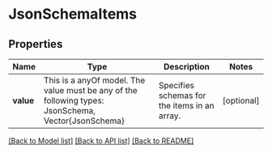 # JsonSchemaItems



## Properties
Name | Type | Description | Notes
------------ | ------------- | ------------- | -------------
**value** | This is a anyOf model. The value must be any of the following types: JsonSchema, Vector{JsonSchema} | Specifies schemas for the items in an array. | [optional] 





[[Back to Model list]](../README.md#models) [[Back to API list]](../README.md#api-endpoints) [[Back to README]](../README.md)


